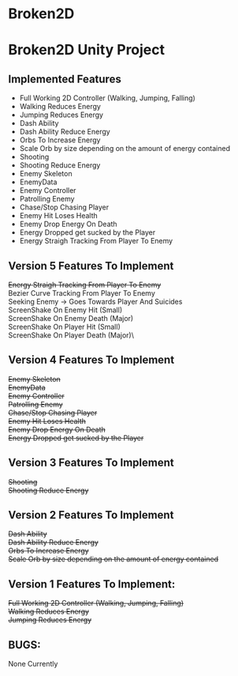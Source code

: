 # Broken2D
# Broken2D Unity Project

## Implemented Features
* Full Working 2D Controller (Walking, Jumping, Falling)
* Walking Reduces Energy
* Jumping Reduces Energy
* Dash Ability
* Dash Ability Reduce Energy
* Orbs To Increase Energy
* Scale Orb by size depending on the amount of energy contained
* Shooting
* Shooting Reduce Energy
* Enemy Skeleton
* EnemyData
* Enemy Controller
* Patrolling Enemy
* Chase/Stop Chasing Player
* Enemy Hit Loses Health
* Enemy Drop Energy On Death
* Energy Dropped get sucked by the Player
* Energy Straigh Tracking From Player To Enemy

## Version 5 Features To Implement
~~Energy Straigh Tracking From Player To Enemy~~\
Bezier Curve Tracking From Player To Enemy\
Seeking Enemy -> Goes Towards Player And Suicides\
ScreenShake On Enemy Hit (Small)\
ScreenShake On Enemy Death (Major)\
ScreenShake On Player Hit (Small)\
ScreenShake On Player Death (Major)\

## Version 4 Features To Implement
~~Enemy Skeleton~~\
~~EnemyData~~\
~~Enemy Controller~~\
~~Patrolling Enemy~~\
~~Chase/Stop Chasing Player~~\
~~Enemy Hit Loses Health~~\
~~Enemy Drop Energy On Death~~\
~~Energy Dropped get sucked by the Player~~

## Version 3 Features To Implement
~~Shooting~~\
~~Shooting Reduce Energy~~

## Version 2 Features To Implement
~~Dash Ability~~\
~~Dash Ability Reduce Energy~~\
~~Orbs To Increase Energy~~\
~~Scale Orb by size depending on the amount of energy contained~~

## Version 1 Features To Implement:
~~Full Working 2D Controller (Walking, Jumping, Falling)~~\
~~Walking Reduces Energy~~\
~~Jumping Reduces Energy~~

## BUGS:
None Currently